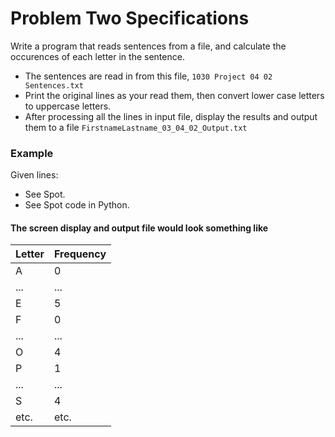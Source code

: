 # Problem Two Specifications

Write a program that reads sentences from a file, and calculate the occurences of each letter in the sentence. 

- The sentences are read in from this file, `1030 Project 04 02 Sentences.txt`
- Print the original lines as your read them, then convert lower case letters to uppercase letters.
- After processing all the lines in input file, display the results and output them to a file `FirstnameLastname_03_04_02_Output.txt`

### Example

Given lines:
- See Spot.
- See Spot code in Python.

#### The screen display and output file would look something like

| Letter | Frequency |
| - | - |
| A | 0 |
| ... | ... |
| E | 5 |
| F | 0 |
|... | ... |
| O | 4 |
| P | 1 |
| ... | ... |
| S | 4 |
| etc. | etc. |